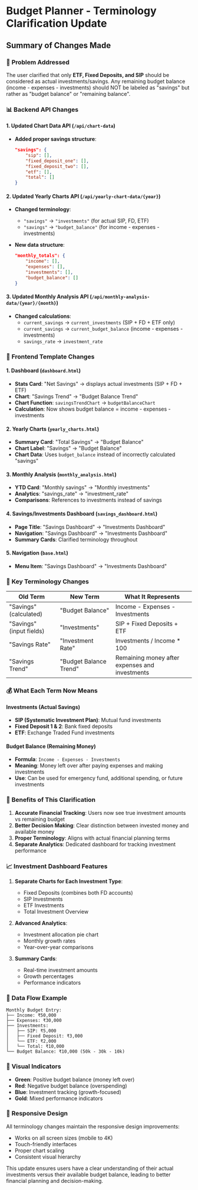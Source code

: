 # Budget Planner - Terminology Clarification Update

## Summary of Changes Made

### 🎯 **Problem Addressed**
The user clarified that only **ETF, Fixed Deposits, and SIP** should be considered as actual investments/savings. Any remaining budget balance (income - expenses - investments) should NOT be labeled as "savings" but rather as "budget balance" or "remaining balance".

### 📊 **Backend API Changes**

#### 1. Updated Chart Data API (`/api/chart-data`)
- **Added proper savings structure**:
  ```json
  "savings": {
      "sip": [],
      "fixed_deposit_one": [],
      "fixed_deposit_two": [],
      "etf": [],
      "total": []
  }
  ```

#### 2. Updated Yearly Charts API (`/api/yearly-chart-data/{year}`)
- **Changed terminology**:
  - `"savings"` → `"investments"` (for actual SIP, FD, ETF)
  - `"savings"` → `"budget_balance"` (for income - expenses - investments)

- **New data structure**:
  ```json
  "monthly_totals": {
      "income": [],
      "expenses": [],
      "investments": [],
      "budget_balance": []
  }
  ```

#### 3. Updated Monthly Analysis API (`/api/monthly-analysis-data/{year}/{month}`)
- **Changed calculations**:
  - `current_savings` → `current_investments` (SIP + FD + ETF only)
  - `current_savings` → `current_budget_balance` (income - expenses - investments)
  - `savings_rate` → `investment_rate`

### 🎨 **Frontend Template Changes**

#### 1. Dashboard (`dashboard.html`)
- **Stats Card**: "Net Savings" → displays actual investments (SIP + FD + ETF)
- **Chart**: "Savings Trend" → "Budget Balance Trend"
- **Chart Function**: `savingsTrendChart` → `budgetBalanceChart`
- **Calculation**: Now shows budget balance = income - expenses - investments

#### 2. Yearly Charts (`yearly_charts.html`)
- **Summary Card**: "Total Savings" → "Budget Balance"
- **Chart Label**: "Savings" → "Budget Balance"
- **Chart Data**: Uses `budget_balance` instead of incorrectly calculated "savings"

#### 3. Monthly Analysis (`monthly_analysis.html`)
- **YTD Card**: "Monthly savings" → "Monthly investments"
- **Analytics**: "savings_rate" → "investment_rate"
- **Comparisons**: References to investments instead of savings

#### 4. Savings/Investments Dashboard (`savings_dashboard.html`)
- **Page Title**: "Savings Dashboard" → "Investments Dashboard"
- **Navigation**: "Savings Dashboard" → "Investments Dashboard"
- **Summary Cards**: Clarified terminology throughout

#### 5. Navigation (`base.html`)
- **Menu Item**: "Savings Dashboard" → "Investments Dashboard"

### 🔧 **Key Terminology Changes**

| **Old Term** | **New Term** | **What It Represents** |
|-------------|-------------|----------------------|
| "Savings" (calculated) | "Budget Balance" | Income - Expenses - Investments |
| "Savings" (input fields) | "Investments" | SIP + Fixed Deposits + ETF |
| "Savings Rate" | "Investment Rate" | Investments / Income * 100 |
| "Savings Trend" | "Budget Balance Trend" | Remaining money after expenses and investments |

### 💰 **What Each Term Now Means**

#### **Investments** (Actual Savings)
- **SIP (Systematic Investment Plan)**: Mutual fund investments
- **Fixed Deposit 1 & 2**: Bank fixed deposits
- **ETF**: Exchange Traded Fund investments

#### **Budget Balance** (Remaining Money)
- **Formula**: `Income - Expenses - Investments`
- **Meaning**: Money left over after paying expenses and making investments
- **Use**: Can be used for emergency fund, additional spending, or future investments

### 🎯 **Benefits of This Clarification**

1. **Accurate Financial Tracking**: Users now see true investment amounts vs remaining budget
2. **Better Decision Making**: Clear distinction between invested money and available money
3. **Proper Terminology**: Aligns with actual financial planning terms
4. **Separate Analytics**: Dedicated dashboard for tracking investment performance

### 📈 **Investment Dashboard Features**

1. **Separate Charts for Each Investment Type**:
   - Fixed Deposits (combines both FD accounts)
   - SIP Investments
   - ETF Investments
   - Total Investment Overview

2. **Advanced Analytics**:
   - Investment allocation pie chart
   - Monthly growth rates
   - Year-over-year comparisons

3. **Summary Cards**:
   - Real-time investment amounts
   - Growth percentages
   - Performance indicators

### 🔄 **Data Flow Example**

```
Monthly Budget Entry:
├── Income: ₹50,000
├── Expenses: ₹30,000
├── Investments:
│   ├── SIP: ₹5,000
│   ├── Fixed Deposit: ₹3,000
│   └── ETF: ₹2,000
│   └── Total: ₹10,000
└── Budget Balance: ₹10,000 (50k - 30k - 10k)
```

### 🎨 **Visual Indicators**

- **Green**: Positive budget balance (money left over)
- **Red**: Negative budget balance (overspending)
- **Blue**: Investment tracking (growth-focused)
- **Gold**: Mixed performance indicators

### 📱 **Responsive Design**

All terminology changes maintain the responsive design improvements:
- Works on all screen sizes (mobile to 4K)
- Touch-friendly interfaces
- Proper chart scaling
- Consistent visual hierarchy

This update ensures users have a clear understanding of their actual investments versus their available budget balance, leading to better financial planning and decision-making.
